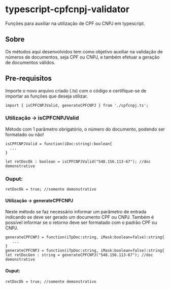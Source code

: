 # typescript-cpfcnpj-validator
Funções para auxiliar na utilização de CPF ou CNPJ em typescript.

## Sobre
Os métodos aqui desenvolvidos tem como objetivo auxiliar na validação de números de documentos, seja CPF ou CNPJ, e também efetuar a geração de documentos válidos.

## Pre-requisitos
Importe o novo arquivo criado (.ts) com o código e certifique-se de importar as funções que deseja utilizar.
````
import { isCPFCNPJValid, generateCPFCNPJ } from './cpfcnpj.ts';
````
### Utilização -> isCPFCNPJValid
Método com 1 parâmetro obrigatório, o número do documento, podendo ser formatado ou não!
````
isCPFCNPJValid = function(iDoc:string):boolean{
  ...
}

let retDocOk : boolean = isCPFCNPJValid("548.156.113-67"); //doc demonstrativo
````
### Ouput:
````
retDocOk = true; //somente demonstrativo
````

#### Utilização -> generateCPFCNPJ
Neste método se faz necessário informar um parâmetro de entrada indicando se deve ser gerado um documento CPF ou CNPJ.
Também é possível informar se o retorno deve ser formatado com o padrão CPF ou CNPJ.
````
generateCPFCNPJ = function(iTpDoc:string, iMask:boolean=false):string{
   ...
}
generateCPFCNPJ = function(iTpDoc:string, iMask:boolean=false):string{
let retDocGen : string = generateCPFCNPJ("548.156.113-67"); //doc demonstrativo
````
#### Ouput:
````
retDocOk = true; //somente demonstrativo
````
